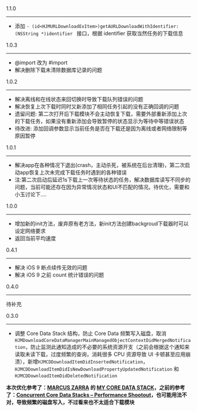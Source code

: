 1.1.0

---
- 添加 ```- (id<HJMURLDownloadExItem>)getAURLDownloadWithIdentifier:(NSString *)identifier ``` 接口，根据 identifier 获取当然任务的下载信息

1.0.3

---
- @import 改为 #import
- 解决删除下载未清除数据库记录的问题

1.0.2

---
- 解决离线和在线状态来回切换时导致下载队列错误的问题
- 解决恢复上次下载时同时又新添加了相同任务引起的没有正确回调的问题
- 遗留问题: 第二次打开后下载模块不会主动恢复下载，需要外部重新添加上次的下载任务，如果没有重新添加会导致暂停的状态显示为等待中等错误状态
- 待改进: 添加回调参数显示当前任务是否在下载还是因为离线或者网络限制等原因暂停

1.0.1

---
- 解决app在各种情况下退出(crash，主动杀死，被系统在后台清理)，第二次启动app恢复上次未完成下载任务时遇到的各种错误
- 注:第二次启动后延迟1s下载上一次等待状态的任务，解决数据库读写不同步的问题，当前可能还存在因为异常情况状态和UI不匹配的情况。待优化，需要和小玉讨论下....

1.0.0

---

- 增加新的init方法，废弃原有老方法，新init方法创建backgroud下载器时可以设定网络要求
- 返回当前平均速度

0.4.1

---

- 解决 iOS 9 断点续传无效的问题
- 解决 iOS 9 之前 count 统计错误的问题

0.4.0

---

待补充



0.3.0 

---

- 调整 Core Data Stack 结构，防止 Core Data 频繁写入磁盘，取消`HJMDownloadCoreDataManagerMainManagedObjectContextDidMergedNotification`，防止监测此通知造成的不必要的系统资源开支（之前会根据这个通知来读取未读下载，过度频繁的查询，消耗很多 CPU 资源导致 UI 卡顿甚至应用崩溃），新增`HJMCDDownloadItemDidInsertedNotification`，`HJMCDDownloadItemDidIsNewDownloadPropertyUpdatedNotification` 和 `HJMCDDownloadItemDidDeletedNotification`

__本次优化参考了：[MARCUS ZARRA](http://twitter.com/mzarra) 的 [MY CORE DATA STACK](http://martiancraft.com/blog/2015/03/core-data-stack/)，之前的参考了：[Concurrent Core Data Stacks – Performance Shootout](http://floriankugler.com/2013/04/29/concurrent-core-data-stack-performance-shootout/)，也可能用法不对，导致频繁的磁盘写入，不过看来也不太适合下载模块__
